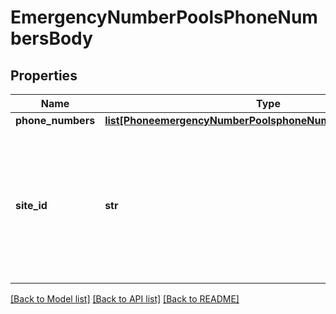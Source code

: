 # EmergencyNumberPoolsPhoneNumbersBody

## Properties
Name | Type | Description | Notes
------------ | ------------- | ------------- | -------------
**phone_numbers** | [**list[PhoneemergencyNumberPoolsphoneNumbersPhoneNumbers]**](PhoneemergencyNumberPoolsphoneNumbersPhoneNumbers.md) |  | [optional] 
**site_id** | **str** | Unique identifier of the [site](https://support.zoom.us/hc/en-us/articles/360020809672). This can be retrieved from the [List Phone Sites](https://marketplace.zoom.us/docs/api-reference/phone/methods#operation/listPhoneSites) API. Required if multiple sites are enabled. | [optional] 

[[Back to Model list]](../README.md#documentation-for-models) [[Back to API list]](../README.md#documentation-for-api-endpoints) [[Back to README]](../README.md)

